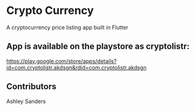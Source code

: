 # Crypto Currency 

A cryptocurrency price listing app built in Flutter

## App is available on the playstore as cryptolistr: 
https://play.google.com/store/apps/details?id=com.cryptolistr.akdsgn&rdid=com.cryptolistr.akdsgn

## Contributors
Ashley Sanders